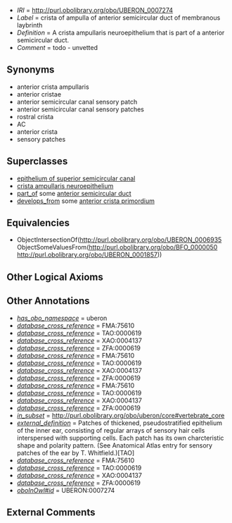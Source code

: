  * *IRI* = http://purl.obolibrary.org/obo/UBERON_0007274
 * *Label* = crista of ampulla of anterior semicircular duct of membranous laybrinth
 * *Definition* = A crista ampullaris neuroepithelium that is part of a anterior semicircular duct.
 * *Comment* = todo - unvetted

## Synonyms

 * anterior crista ampullaris
 * anterior cristae
 * anterior semicircular canal sensory patch
 * anterior semicircular canal sensory patches
 * rostral crista
 * AC
 * anterior crista
 * sensory patches

## Superclasses

 * [epithelium of superior semicircular canal](../../UBERON/38/UBERON_0003238.md)
 * [crista ampullaris neuroepithelium](../../UBERON/35/UBERON_0006935.md)
 * [part_of](../../BFO/50/BFO_0000050.md) some [anterior semicircular duct](../../UBERON/57/UBERON_0001857.md)
 * [develops_from](../../RO/02/RO_0002202.md) some [anterior crista primordium](../../UBERON/68/UBERON_2000468.md)

## Equivalencies

 * ObjectIntersectionOf(<http://purl.obolibrary.org/obo/UBERON_0006935> ObjectSomeValuesFrom(<http://purl.obolibrary.org/obo/BFO_0000050> <http://purl.obolibrary.org/obo/UBERON_0001857>))

## Other Logical Axioms


## Other Annotations

 * *[has_obo_namespace](../../ce/oboInOwl#hasOBONamespace.md)* = uberon
 * *[database_cross_reference](../../ef/oboInOwl#hasDbXref.md)* = FMA:75610
 * *[database_cross_reference](../../ef/oboInOwl#hasDbXref.md)* = TAO:0000619
 * *[database_cross_reference](../../ef/oboInOwl#hasDbXref.md)* = XAO:0004137
 * *[database_cross_reference](../../ef/oboInOwl#hasDbXref.md)* = ZFA:0000619
 * *[database_cross_reference](../../ef/oboInOwl#hasDbXref.md)* = FMA:75610
 * *[database_cross_reference](../../ef/oboInOwl#hasDbXref.md)* = TAO:0000619
 * *[database_cross_reference](../../ef/oboInOwl#hasDbXref.md)* = XAO:0004137
 * *[database_cross_reference](../../ef/oboInOwl#hasDbXref.md)* = ZFA:0000619
 * *[database_cross_reference](../../ef/oboInOwl#hasDbXref.md)* = FMA:75610
 * *[database_cross_reference](../../ef/oboInOwl#hasDbXref.md)* = TAO:0000619
 * *[database_cross_reference](../../ef/oboInOwl#hasDbXref.md)* = XAO:0004137
 * *[database_cross_reference](../../ef/oboInOwl#hasDbXref.md)* = ZFA:0000619
 * *[in_subset](../../et/oboInOwl#inSubset.md)* = http://purl.obolibrary.org/obo/uberon/core#vertebrate_core
 * *[external_definition](../../UBPROP/01/UBPROP_0000001.md)* = Patches of thickened, pseudostratified epithelium of the inner ear, consisting of regular arrays of sensory hair cells interspersed with supporting cells. Each patch has its own charcteristic shape and polarity pattern. (See Anatomical Atlas entry for sensory patches of the ear by T. Whitfield.)[TAO]
 * *[database_cross_reference](../../ef/oboInOwl#hasDbXref.md)* = FMA:75610
 * *[database_cross_reference](../../ef/oboInOwl#hasDbXref.md)* = TAO:0000619
 * *[database_cross_reference](../../ef/oboInOwl#hasDbXref.md)* = XAO:0004137
 * *[database_cross_reference](../../ef/oboInOwl#hasDbXref.md)* = ZFA:0000619
 * *[oboInOwl#id](../../id/oboInOwl#id.md)* = UBERON:0007274

## External Comments

